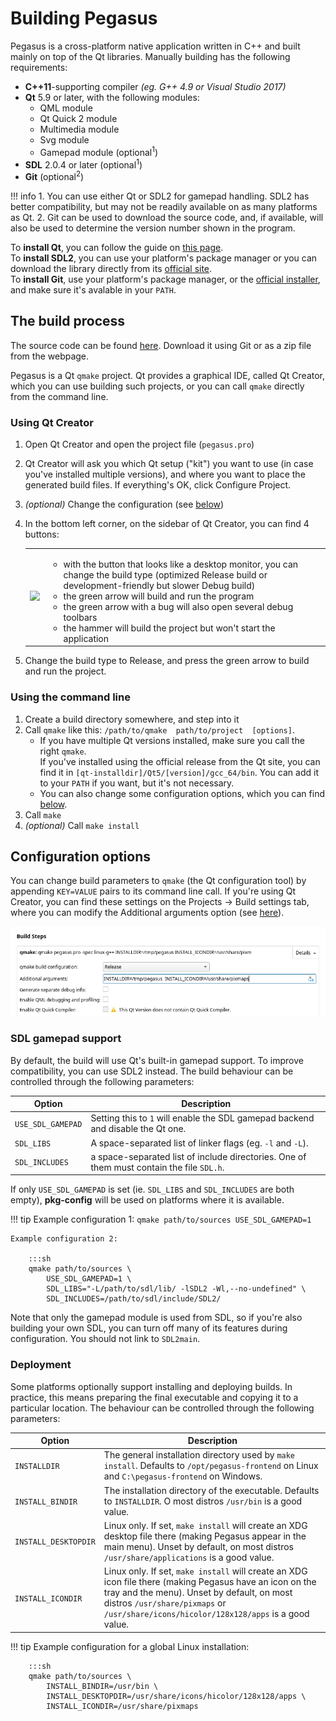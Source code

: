 # Building Pegasus

Pegasus is a cross-platform native application written in C++ and built mainly on top of the Qt libraries. Manually building has the following requirements:

- **C++11**-supporting compiler *(eg. G++ 4.9 or Visual Studio 2017)*
- **Qt** 5.9 or later, with the following modules:
    - QML module
    - Qt Quick 2 module
    - Multimedia module
    - Svg module
    - Gamepad module (optional<sup>1</sup>)
- **SDL** 2.0.4 or later (optional<sup>1</sup>)
- **Git** (optional<sup>2</sup>)

!!! info
    1. You can use either Qt or SDL2 for gamepad handling. SDL2 has better compatibility, but may not be readily available on as many platforms as Qt.
    2. Git can be used to download the source code, and, if available, will also be used to determine the version number shown in the program.

To **install Qt**, you can follow the guide on [this page](install-qt.md).<br/>
To **install SDL2**, you can use your platform's package manager or you can download the library directly from its [official site](https://www.libsdl.org/download-2.0.php).<br/>
To **install Git**, use your platform's package manager, or the [official installer](https://git-scm.com/downloads), and make sure it's avalable in your `PATH`.


## The build process

The source code can be found [here](https://github.com/mmatyas/pegasus-frontend). Download it using Git or as a zip file from the webpage.

Pegasus is a Qt `qmake` project. Qt provides a graphical IDE, called Qt Creator, which you can use building such projects, or you can call `qmake` directly from the command line.

### Using Qt Creator

1. Open Qt Creator and open the project file (`pegasus.pro`)
2. Qt Creator will ask you which Qt setup ("kit") you want to use (in case you've installed multiple versions), and where you want to place the generated build files. If everything's OK, click Configure Project.
3. *(optional)* Change the configuration (see [below](#configuration-options))
4. In the bottom left corner, on the sidebar of Qt Creator, you can find 4 buttons:

    <table><tr>
        <td rowspan='0'><img src='../img/qtcreator-buttons.png'></td>
        <td><ul>
            <li>with the button that looks like a desktop monitor, you can change the build type (optimized Release build or development-friendly but slower Debug build)</li>
            <li>the green arrow will build and run the program</li>
            <li>the green arrow with a bug will also open several debug toolbars</li>
            <li>the hammer will build the project but won't start the application</li>
        </ul></td>
    </tr></table>

5. Change the build type to Release, and press the green arrow to build and run the project.

### Using the command line

1. Create a build directory somewhere, and step into it
2. Call `qmake` like this: `/path/to/qmake  path/to/project  [options]`.
    - If you have multiple Qt versions installed, make sure you call the right `qmake`.<br/>If you've installed using the official release from the Qt site, you can find it in `[qt-installdir]/Qt5/[version]/gcc_64/bin`. You can add it to your `PATH` if you want, but it's not necessary.
    - You can also change some configuration options, which you can find [below](#configuration-options).
3. Call `make`
4. *(optional)* Call `make install`


## Configuration options

You can change build parameters to `qmake` (the Qt configuration tool) by appending `KEY=VALUE` pairs to its command line call. If you're using Qt Creator, you can find these settings on the Projects -> Build settings tab, where you can modify the Additional arguments option (see [here](https://doc.qt.io/qtcreator/creator-build-settings.html#build-steps)).

![build steps screenshot](img/build-pegasus-1.png)

### SDL gamepad support

By default, the build will use Qt's built-in gamepad support. To improve compatibility, you can use SDL2 instead. The build behaviour can be controlled through the following parameters:

Option | Description
---|---
`USE_SDL_GAMEPAD` | Setting this to `1` will enable the SDL gamepad backend and disable the Qt one.
`SDL_LIBS` | A space-separated list of linker flags (eg. `-l` and `-L`).
`SDL_INCLUDES` | a space-separated list of include directories. One of them must contain the file `SDL.h`.

If only `USE_SDL_GAMEPAD` is set (ie. `SDL_LIBS` and `SDL_INCLUDES` are both empty), **pkg-config** will be used on platforms where it is available.

!!! tip
    Example configuration 1: `qmake path/to/sources USE_SDL_GAMEPAD=1`

    Example configuration 2:

        :::sh
        qmake path/to/sources \
            USE_SDL_GAMEPAD=1 \
            SDL_LIBS="-L/path/to/sdl/lib/ -lSDL2 -Wl,--no-undefined" \
            SDL_INCLUDES=/path/to/sdl/include/SDL2/

Note that only the gamepad module is used from SDL, so if you're also building your own SDL, you can turn off many of its features during configuration. You should not link to `SDL2main`.

### Deployment

Some platforms optionally support installing and deploying builds. In practice, this means preparing the final executable and copying it to a particular location. The behaviour can be controlled through the following parameters:

Option | Description
---|---
`INSTALLDIR` | The general installation directory used by `make install`. Defaults to `/opt/pegasus-frontend` on Linux and `C:\pegasus-frontend` on Windows.
`INSTALL_BINDIR` | The installation directory of the executable. Defaults to `INSTALLDIR`. O most distros `/usr/bin` is a good value.
`INSTALL_DESKTOPDIR` | Linux only. If set, `make install` will create an XDG desktop file there (making Pegasus appear in the main menu). Unset by default, on most distros `/usr/share/applications` is a good value.
`INSTALL_ICONDIR` | Linux only. If set, `make install` will create an XDG icon file there (making Pegasus have an icon on the tray and the menu). Unset by default, on most distros `/usr/share/pixmaps` or `/usr/share/icons/hicolor/128x128/apps` is a good value.

!!! tip
    Example configuration for a global Linux installation:

        :::sh
        qmake path/to/sources \
            INSTALL_BINDIR=/usr/bin \
            INSTALL_DESKTOPDIR=/usr/share/icons/hicolor/128x128/apps \
            INSTALL_ICONDIR=/usr/share/pixmaps
